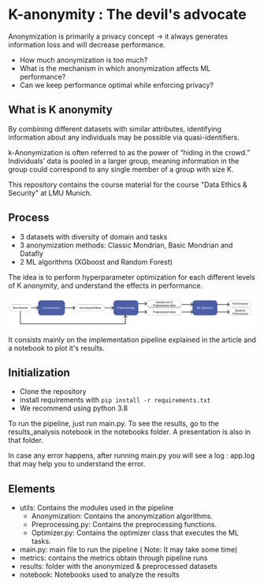 # K-anonymity : The devil's advocate

Anonymization is primarily a privacy concept → it always generates information loss and will decrease performance.

- How much anonymization is too much?
- What is the mechanism in which anonymization affects ML performance?
- Can we keep performance optimal while enforcing privacy?

## What is K anonymity

By combining different datasets with similar attributes, identifying information about any individuals may be possible via quasi-identifiers.

k-Anonymization is often referred to as the power of “hiding in the crowd.” Individuals’ data is pooled in a larger group, meaning information in the group could correspond to any single member of a group with size K.

This repository contains the course material for the course "Data Ethics & Security" at LMU Munich.

## Process

- 3 datasets with diversity of domain and tasks
- 3 anonymization methods: Classic Mondrian, Basic Mondrian and Datafly
- 2 ML algorithms (XGboost and Random Forest)

The idea is to perform hyperparameter optimization for each different levels of K anonymity, and understand the effects in performance.

![Process Diagram](notebooks/Diagram.png)


It consists mainly on the implementation pipeline explained in the article and a notebook to plot it's results.

## Initialization

- Clone the repository
- install requirements with
 `pip install -r requirements.txt`
- We recommend using python 3.8

To run the pipeline, just run main.py. To see the results, go to the results_analysis notebook in the notebooks folder. A presentation is also in that folder.

In case any error happens, after running main.py you will see a log : app.log that may help you to understand the error.

## Elements

- utils: Contains the modules used in the pipeline
    - Anonymization: Contains the anonymization algorithms.
    - Preprocessing.py: Contains the preprocessing functions.
    - Optimizer.py: Contains the optimizer class that executes the ML tasks.
- main.py: main file to run the pipeline ( Note: It may take some time)
- metrics: contains the metrics obtain through pipeline runs
- results: folder with the anonymized & preprocessed datasets
- notebook: Notebooks used to analyze the results


